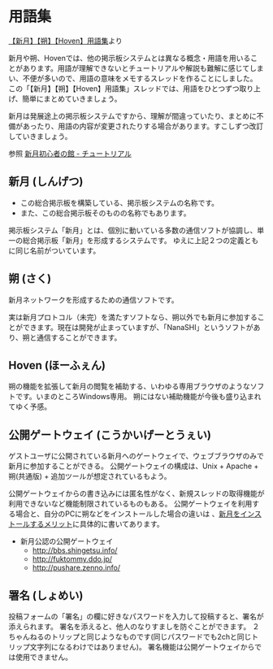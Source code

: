 # 用語集

[【新月】【朔】【Hoven】用語集](http://bbs.shingetsu.info/thread.cgi/%E3%80%90%E6%96%B0%E6%9C%88%E3%80%91%E3%80%90%E6%9C%94%E3%80%91%E3%80%90Hoven%E3%80%91%E7%94%A8%E8%AA%9E%E9%9B%86)より

新月や朔、Hovenでは、他の掲示板システムとは異なる概念・用語を用いることがあります。用語が理解できないとチュートリアルや解説も難解に感じてしまい、不便が多いので、用語の意味をメモするスレッドを作ることにしました。
この「【新月】【朔】【Hoven】用語集」スレッドでは、用語をひとつずつ取り上げ、簡単にまとめていきましょう。

新月は発展途上の掲示板システムですから、理解が間違っていたり、まとめに不備があったり、用語の内容が変更されたりする場合があります。すこしずつ改訂していきましょう。

参照
[新月初心者の館 - チュートリアル](http://shingetsu.info/tutorial/#thread)

## 新月 (しんげつ)

- この総合掲示板を構築している、掲示板システムの名称です。
- また、この総合掲示板そのものの名称でもあります。

掲示板システム「新月」とは、個別に動いている多数の通信ソフトが協調し、単一の総合掲示板「新月」を形成するシステムです。
ゆえに上記２つの定義ともに同じ名前がついています。

## 朔 (さく)

新月ネットワークを形成するための通信ソフトです。

実は新月プロトコル（未完）を満たすソフトなら、朔以外でも新月に参加することができます。現在は開発が止まっていますが、「NanaSHI」というソフトがあり、朔と通信することができます。

## Hoven (ほーふぇん)

朔の機能を拡張して新月の閲覧を補助する、いわゆる専用ブラウザのようなソフトです。いまのところWindows専用。
朔にはない補助機能が今後も盛り込まれてゆく予感。

## 公開ゲートウェイ (こうかいげーとうぇい)

ゲストユーザに公開されている新月へのゲートウェイで、ウェブブラウザのみで新月に参加することができる。
公開ゲートウェイの構成は、Unix + Apache + 朔(共通版) + 追加ツールが想定されているもよう。

公開ゲートウェイからの書き込みには匿名性がなく、新規スレッドの取得機能が利用できないなど機能制限されているものもある。
公開ゲートウェイを利用する場合と、自分のPCに朔などをインストールした場合の違いは
、[新月をインストールするメリット](http://shingetsu.info/manage/merit)に具体的に書いてあります。

- 新月公認の公開ゲートウェイ
    - http://bbs.shingetsu.info/
    - http://fuktommy.ddo.jp/
    - http://pushare.zenno.info/

## 署名 (しょめい)

投稿フォームの「署名」の欄に好きなパスワードを入力して投稿すると、署名が添えられます。
署名を添えると、他人のなりすましを防ぐことができます。
２ちゃんねるのトリップと同じようなものです(同じパスワードでも2chと同じトリップ文字列になるわけではありません)。
署名機能は公開ゲートウェイからでは使用できません。
